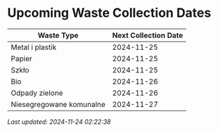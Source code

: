 # Upcoming Waste Collection Dates

| Waste Type | Next Collection Date |
|------------|----------------------|
| Metal i plastik | 2024-11-25 |
| Papier | 2024-11-25 |
| Szkło | 2024-11-25 |
| Bio | 2024-11-26 |
| Odpady zielone | 2024-11-26 |
| Niesegregowane komunalne | 2024-11-27 |


*Last updated: 2024-11-24 02:22:38*
